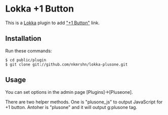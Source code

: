 Lokka +1 Button
===============

This is a [Lokka](http://lokka.org) plugin to add ["+1 Button"](http://www.google.com/+1/button/) link.

Installation
------------

Run these commands:

    $ cd public/plugin
    $ git clone git://github.com/nkmrshn/lokka-plusone.git

Usage
-----

You can set options in the admin page [Plugins]->[Pluseone].

There are two helper methods. One is "plusone_js" to output JavaScript for +1 button. Antoher is "plusone" and it will output g:plusone tag.
